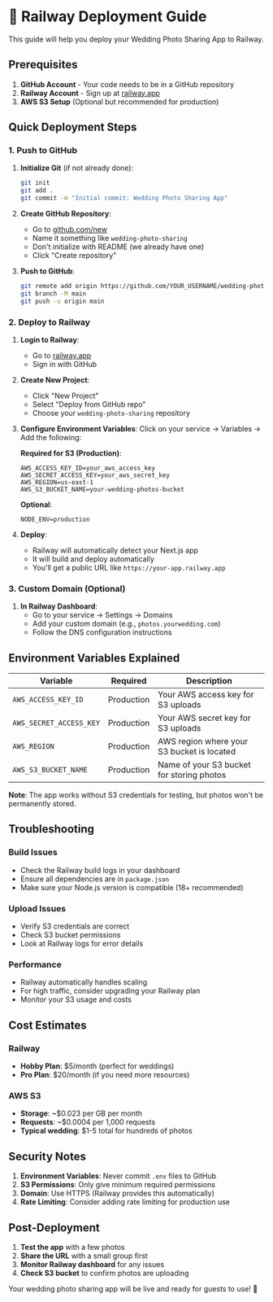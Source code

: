 # 🚀 Railway Deployment Guide

This guide will help you deploy your Wedding Photo Sharing App to Railway.

## Prerequisites

1. **GitHub Account** - Your code needs to be in a GitHub repository
2. **Railway Account** - Sign up at [railway.app](https://railway.app)
3. **AWS S3 Setup** (Optional but recommended for production)

## Quick Deployment Steps

### 1. Push to GitHub

1. **Initialize Git** (if not already done):
   ```bash
   git init
   git add .
   git commit -m "Initial commit: Wedding Photo Sharing App"
   ```

2. **Create GitHub Repository**:
   - Go to [github.com/new](https://github.com/new)
   - Name it something like `wedding-photo-sharing`
   - Don't initialize with README (we already have one)
   - Click "Create repository"

3. **Push to GitHub**:
   ```bash
   git remote add origin https://github.com/YOUR_USERNAME/wedding-photo-sharing.git
   git branch -M main
   git push -u origin main
   ```

### 2. Deploy to Railway

1. **Login to Railway**:
   - Go to [railway.app](https://railway.app)
   - Sign in with GitHub

2. **Create New Project**:
   - Click "New Project"
   - Select "Deploy from GitHub repo"
   - Choose your `wedding-photo-sharing` repository

3. **Configure Environment Variables**:
   Click on your service → Variables → Add the following:
   
   **Required for S3 (Production)**:
   ```
   AWS_ACCESS_KEY_ID=your_aws_access_key
   AWS_SECRET_ACCESS_KEY=your_aws_secret_key
   AWS_REGION=us-east-1
   AWS_S3_BUCKET_NAME=your-wedding-photos-bucket
   ```
   
   **Optional**:
   ```
   NODE_ENV=production
   ```

4. **Deploy**:
   - Railway will automatically detect your Next.js app
   - It will build and deploy automatically
   - You'll get a public URL like `https://your-app.railway.app`

### 3. Custom Domain (Optional)

1. **In Railway Dashboard**:
   - Go to your service → Settings → Domains
   - Add your custom domain (e.g., `photos.yourwedding.com`)
   - Follow the DNS configuration instructions

## Environment Variables Explained

| Variable | Required | Description |
|----------|----------|-------------|
| `AWS_ACCESS_KEY_ID` | Production | Your AWS access key for S3 uploads |
| `AWS_SECRET_ACCESS_KEY` | Production | Your AWS secret key for S3 uploads |
| `AWS_REGION` | Production | AWS region where your S3 bucket is located |
| `AWS_S3_BUCKET_NAME` | Production | Name of your S3 bucket for storing photos |

**Note**: The app works without S3 credentials for testing, but photos won't be permanently stored.

## Troubleshooting

### Build Issues
- Check the Railway build logs in your dashboard
- Ensure all dependencies are in `package.json`
- Make sure your Node.js version is compatible (18+ recommended)

### Upload Issues
- Verify S3 credentials are correct
- Check S3 bucket permissions
- Look at Railway logs for error details

### Performance
- Railway automatically handles scaling
- For high traffic, consider upgrading your Railway plan
- Monitor your S3 usage and costs

## Cost Estimates

### Railway
- **Hobby Plan**: $5/month (perfect for weddings)
- **Pro Plan**: $20/month (if you need more resources)

### AWS S3
- **Storage**: ~$0.023 per GB per month
- **Requests**: ~$0.0004 per 1,000 requests
- **Typical wedding**: $1-5 total for hundreds of photos

## Security Notes

1. **Environment Variables**: Never commit `.env` files to GitHub
2. **S3 Permissions**: Only give minimum required permissions
3. **Domain**: Use HTTPS (Railway provides this automatically)
4. **Rate Limiting**: Consider adding rate limiting for production use

## Post-Deployment

1. **Test the app** with a few photos
2. **Share the URL** with a small group first
3. **Monitor Railway dashboard** for any issues
4. **Check S3 bucket** to confirm photos are uploading

Your wedding photo sharing app will be live and ready for guests to use! 🎉
